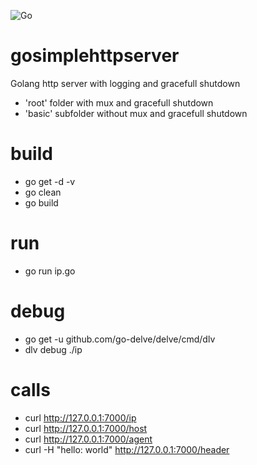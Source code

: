 ![Go](https://github.com/wlanboy/gosimplehttpserver/workflows/Go/badge.svg?branch=master)

# gosimplehttpserver
Golang http server with logging and gracefull shutdown
- 'root' folder with mux and gracefull shutdown
- 'basic' subfolder without mux and gracefull shutdown

# build
* go get -d -v
* go clean
* go build

# run
* go run ip.go

# debug
* go get -u github.com/go-delve/delve/cmd/dlv
* dlv debug ./ip

# calls
* curl http://127.0.0.1:7000/ip
* curl http://127.0.0.1:7000/host
* curl http://127.0.0.1:7000/agent
* curl -H "hello: world" http://127.0.0.1:7000/header
